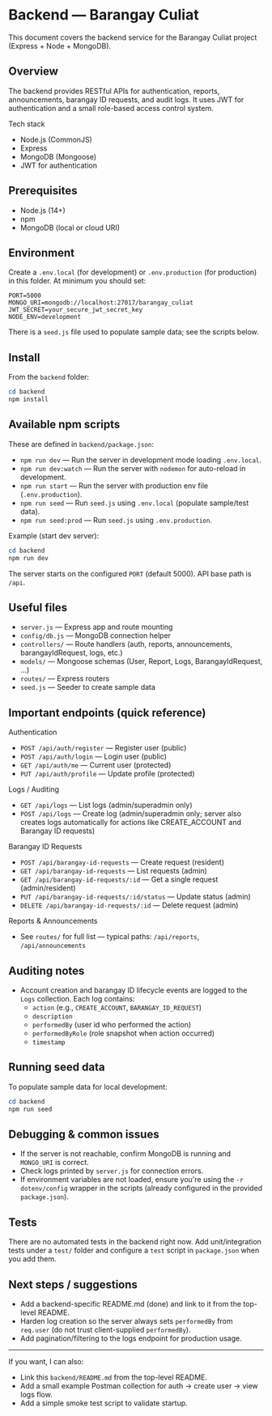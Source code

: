 # Backend — Barangay Culiat

This document covers the backend service for the Barangay Culiat project (Express + Node + MongoDB).

## Overview

The backend provides RESTful APIs for authentication, reports, announcements, barangay ID requests, and audit logs. It uses JWT for authentication and a small role-based access control system.

Tech stack
- Node.js (CommonJS)
- Express
- MongoDB (Mongoose)
- JWT for authentication

## Prerequisites

- Node.js (14+)
- npm
- MongoDB (local or cloud URI)

## Environment

Create a `.env.local` (for development) or `.env.production` (for production) in this folder. At minimum you should set:

```
PORT=5000
MONGO_URI=mongodb://localhost:27017/barangay_culiat
JWT_SECRET=your_secure_jwt_secret_key
NODE_ENV=development
```

There is a `seed.js` file used to populate sample data; see the scripts below.

## Install

From the `backend` folder:

```powershell
cd backend
npm install
```

## Available npm scripts

These are defined in `backend/package.json`:

- `npm run dev` — Run the server in development mode loading `.env.local`.
- `npm run dev:watch` — Run the server with `nodemon` for auto-reload in development.
- `npm run start` — Run the server with production env file (`.env.production`).
- `npm run seed` — Run `seed.js` using `.env.local` (populate sample/test data).
- `npm run seed:prod` — Run `seed.js` using `.env.production`.

Example (start dev server):

```powershell
cd backend
npm run dev
```

The server starts on the configured `PORT` (default 5000). API base path is `/api`.

## Useful files

- `server.js` — Express app and route mounting
- `config/db.js` — MongoDB connection helper
- `controllers/` — Route handlers (auth, reports, announcements, barangayIdRequest, logs, etc.)
- `models/` — Mongoose schemas (User, Report, Logs, BarangayIdRequest, ...)
- `routes/` — Express routers
- `seed.js` — Seeder to create sample data

## Important endpoints (quick reference)

Authentication
- `POST /api/auth/register` — Register user (public)
- `POST /api/auth/login` — Login user (public)
- `GET /api/auth/me` — Current user (protected)
- `PUT /api/auth/profile` — Update profile (protected)

Logs / Auditing
- `GET /api/logs` — List logs (admin/superadmin only)
- `POST /api/logs` — Create log (admin/superadmin only; server also creates logs automatically for actions like CREATE_ACCOUNT and Barangay ID requests)

Barangay ID Requests
- `POST /api/barangay-id-requests` — Create request (resident)
- `GET /api/barangay-id-requests` — List requests (admin)
- `GET /api/barangay-id-requests/:id` — Get a single request (admin/resident)
- `PUT /api/barangay-id-requests/:id/status` — Update status (admin)
- `DELETE /api/barangay-id-requests/:id` — Delete request (admin)

Reports & Announcements
- See `routes/` for full list — typical paths: `/api/reports`, `/api/announcements`

## Auditing notes

- Account creation and barangay ID lifecycle events are logged to the `Logs` collection. Each log contains:
  - `action` (e.g., `CREATE_ACCOUNT`, `BARANGAY_ID_REQUEST`)
  - `description`
  - `performedBy` (user id who performed the action)
  - `performedByRole` (role snapshot when action occurred)
  - `timestamp`

## Running seed data

To populate sample data for local development:

```powershell
cd backend
npm run seed
```

## Debugging & common issues

- If the server is not reachable, confirm MongoDB is running and `MONGO_URI` is correct.
- Check logs printed by `server.js` for connection errors.
- If environment variables are not loaded, ensure you're using the `-r dotenv/config` wrapper in the scripts (already configured in the provided `package.json`).

## Tests

There are no automated tests in the backend right now. Add unit/integration tests under a `test/` folder and configure a `test` script in `package.json` when you add them.

## Next steps / suggestions

- Add a backend-specific README.md (done) and link to it from the top-level README.
- Harden log creation so the server always sets `performedBy` from `req.user` (do not trust client-supplied `performedBy`).
- Add pagination/filtering to the logs endpoint for production usage.

---

If you want, I can also:
- Link this `backend/README.md` from the top-level README.
- Add a small example Postman collection for auth -> create user -> view logs flow.
- Add a simple smoke test script to validate startup.
